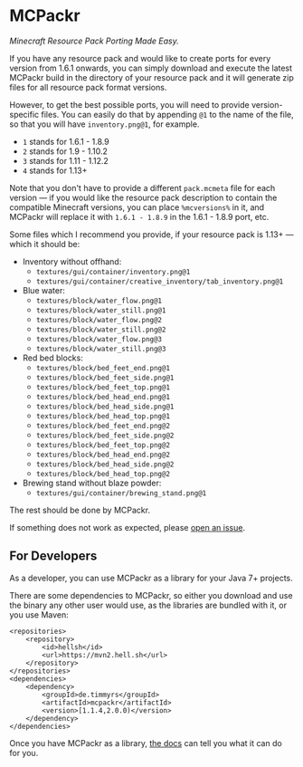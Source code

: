# MCPackr

*Minecraft Resource Pack Porting Made Easy.*

If you have any resource pack and would like to create ports for every version from 1.6.1 onwards, you can simply download and execute the latest MCPackr build in the directory of your resource pack and it will generate zip files for all resource pack format versions.

However, to get the best possible ports, you will need to provide version-specific files.
You can easily do that by appending `@1` to the name of the file, so that you will have `inventory.png@1`, for example.

- `1` stands for 1.6.1 - 1.8.9
- `2` stands for 1.9 - 1.10.2
- `3` stands for 1.11 - 1.12.2
- `4` stands for 1.13+

Note that you don't have to provide a different `pack.mcmeta` file for each version — if you would like the resource pack description to contain the compatible Minecraft versions, you can place `%mcversions%` in it, and MCPackr will replace it with `1.6.1 - 1.8.9` in the 1.6.1 - 1.8.9 port, etc.

Some files which I recommend you provide, if your resource pack is 1.13+ — which it should be:

- Inventory without offhand:
  - `textures/gui/container/inventory.png@1`
  - `textures/gui/container/creative_inventory/tab_inventory.png@1`
- Blue water:
  - `textures/block/water_flow.png@1`
  - `textures/block/water_still.png@1`
  - `textures/block/water_flow.png@2`
  - `textures/block/water_still.png@2`
  - `textures/block/water_flow.png@3`
  - `textures/block/water_still.png@3`
- Red bed blocks:
  - `textures/block/bed_feet_end.png@1`
  - `textures/block/bed_feet_side.png@1`
  - `textures/block/bed_feet_top.png@1`
  - `textures/block/bed_head_end.png@1`
  - `textures/block/bed_head_side.png@1`
  - `textures/block/bed_head_top.png@1`
  - `textures/block/bed_feet_end.png@2`
  - `textures/block/bed_feet_side.png@2`
  - `textures/block/bed_feet_top.png@2`
  - `textures/block/bed_head_end.png@2`
  - `textures/block/bed_head_side.png@2`
  - `textures/block/bed_head_top.png@2`
- Brewing stand without blaze powder:
  - `textures/gui/container/brewing_stand.png@1`

The rest should be done by MCPackr.

If something does not work as expected, please [open an issue](https://github.com/timmyrs/MCPackr/issues/new).

## For Developers

As a developer, you can use MCPackr as a library for your Java 7+ projects.

There are some dependencies to MCPackr, so either you download and use the binary any other user would use, as the libraries are bundled with it, or you use Maven:

    <repositories>
        <repository>
            <id>hellsh</id>
            <url>https://mvn2.hell.sh</url>
        </repository>
    </repositories>
    <dependencies>
        <dependency>
            <groupId>de.timmyrs</groupId>
            <artifactId>mcpackr</artifactId>
            <version>[1.1.4,2.0.0)</version>
        </dependency>
    </dependencies>

Once you have MCPackr as a library, [the docs](https://timmyrs.github.io/MCPackr/) can tell you what it can do for you.

